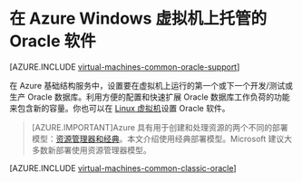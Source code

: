 <properties
	pageTitle="Windows 虚拟机上的 Oracle | Azure"
	description="查找介绍如何在基于 Windows 的 Azure 虚拟机上设置 Oracle 软件的文章。"
	services="virtual-machines-windows"
	documentationCenter=""
	authors="rickstercdn"
	manager="timlt"
	editor=""
	tags="azure-service-management"/>

<tags
	ms.service="virtual-machines-windows"
	ms.date="01/12/2016"
	wacn.date="03/03/2016"/>

# 在 Azure Windows 虚拟机上托管的 Oracle 软件

[AZURE.INCLUDE [virtual-machines-common-oracle-support](../includes/virtual-machines-common-oracle-support.md)]

在 Azure 基础结构服务中，设置要在虚拟机上运行的第一个或下一个开发/测试或生产 Oracle 数据库。利用方便的配置和快速扩展 Oracle 数据库工作负荷的功能来包含新的容量。你也可以在 [Linux 虚拟机](/documentation/articles/virtual-machines-linux-classic-oracle)设置 Oracle 软件。

> [AZURE.IMPORTANT]Azure 具有用于创建和处理资源的两个不同的部署模型：[资源管理器和经典](/documentation/articles/resource-manager-deployment-model)。本文介绍使用经典部署模型。Microsoft 建议大多数新部署使用资源管理器模型。

[AZURE.INCLUDE [virtual-machines-common-classic-oracle](../includes/virtual-machines-common-classic-oracle.md)]

<!---HONumber=82-->